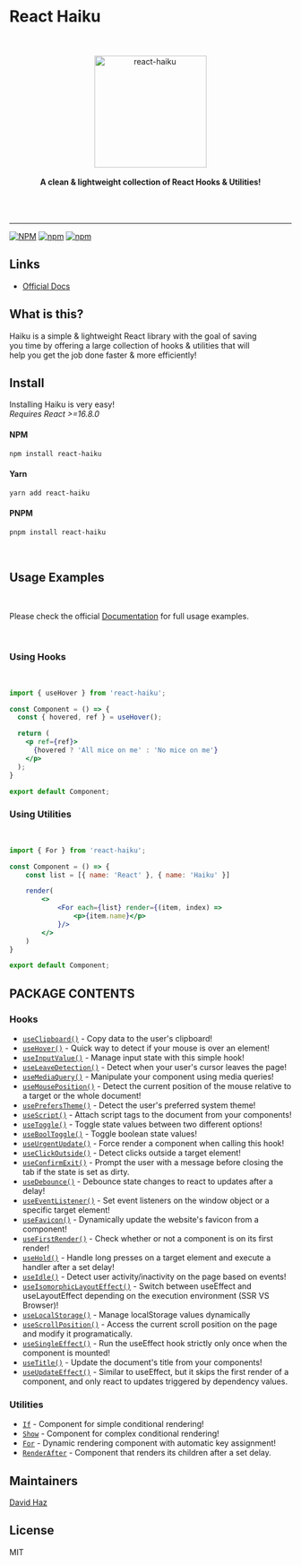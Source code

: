 # React Haiku

<div align="center">
	<br>
	<br>
	<img src="./media/haiku.svg" alt="react-haiku" height="200">
	<br>
	<br>
	<b>A clean & lightweight collection of React Hooks & Utilities!</b>
	<br>
	<br>
	<br>
	<br>
	<hr>
</div>

[![NPM](https://img.shields.io/npm/l/react-haiku)](https://github.com/DavidHDev/react-haiku/blob/main/LICENSE.md)
[![npm](https://img.shields.io/npm/v/react-haiku)](https://www.npmjs.com/package/react-haiku)
[![npm](https://img.shields.io/npm/dm/react-haiku)](https://www.npmjs.com/package/react-haiku)

## Links

- [Official Docs](https://reacthaiku.online/)

## What is this?

Haiku is a simple & lightweight React library with the goal of saving<br>
you time by offering a large collection of hooks & utilities that will<br>
help you get the job done faster & more efficiently!

## Install

Installing Haiku is very easy! <br>
*Requires React >=16.8.0*
<br>

#### NPM
```sh
npm install react-haiku
```

#### Yarn
```sh
yarn add react-haiku
```
#### PNPM
```sh
pnpm install react-haiku
```
<br>

## Usage Examples
<br>

Please check the official [Documentation](https://reacthaiku.online/) for full usage examples.

<br>

### Using Hooks
<br>

```jsx
import { useHover } from 'react-haiku';

const Component = () => {
  const { hovered, ref } = useHover();

  return (
    <p ref={ref}>
      {hovered ? 'All mice on me' : 'No mice on me'}
    </p>
  );
}

export default Component;
```

### Using Utilities
<br>

```jsx
import { For } from 'react-haiku';

const Component = () => {
    const list = [{ name: 'React' }, { name: 'Haiku' }]

    render(
        <>
        	<For each={list} render={(item, index) =>
		        <p>{item.name}</p>
	        }/>
        </>
    )
}

export default Component;
```

## PACKAGE CONTENTS

### Hooks

- [`useClipboard()`](https://reacthaiku.online/docs/hooks/useClipboard) - Copy data to the user's clipboard!
- [`useHover()`](https://reacthaiku.online/docs/hooks/useHover) - Quick way to detect if your mouse is over an element!
- [`useInputValue()`](https://reacthaiku.online/docs/hooks/useInputValue) - Manage input state with this simple hook!
- [`useLeaveDetection()`](https://reacthaiku.online/docs/hooks/useLeaveDetection) - Detect when your user's cursor leaves the page!
- [`useMediaQuery()`](https://reacthaiku.online/docs/hooks/useMediaQuery) - Manipulate your component using media queries!
- [`useMousePosition()`](https://reacthaiku.online/docs/hooks/useMousePosition) - Detect the current position of the mouse relative to a target or the whole document!
- [`usePrefersTheme()`](https://reacthaiku.online/docs/hooks/usePrefersTheme) - Detect the user's preferred system theme!
- [`useScript()`](https://reacthaiku.online/docs/hooks/useScript) - Attach script tags to the document from your components!
- [`useToggle()`](https://reacthaiku.online/docs/hooks/useToggle) - Toggle state values between two different options!
- [`useBoolToggle()`](https://reacthaiku.online/docs/hooks/useToggle) - Toggle boolean state values!
- [`useUrgentUpdate()`](https://reacthaiku.online/docs/hooks/useUrgentUpdate) - Force render a component when calling this hook!
- [`useClickOutside()`](https://reacthaiku.online/docs/hooks/useClickOutside) - Detect clicks outside a target element!
- [`useConfirmExit()`](https://reacthaiku.online/docs/hooks/useConfirmExit) - Prompt the user with a message before closing the tab if the state is set as dirty.
- [`useDebounce()`](https://reacthaiku.online/docs/hooks/useDebounce) - Debounce state changes to react to updates after a delay!
- [`useEventListener()`](https://reacthaiku.online/docs/hooks/useEventListener) - Set event listeners on the window object or a specific target element!
- [`useFavicon()`](https://reacthaiku.online/docs/hooks/useFavicon) - Dynamically update the website's favicon from a component!
- [`useFirstRender()`](https://reacthaiku.online/docs/hooks/useFirstRender) - Check whether or not a component is on its first render!
- [`useHold()`](https://reacthaiku.online/docs/hooks/useHold) - Handle long presses on a target element and execute a handler after a set delay!
- [`useIdle()`](https://reacthaiku.online/docs/hooks/useIdle) - Detect user activity/inactivity on the page based on events!
- [`useIsomorphicLayoutEffect()`](https://reacthaiku.online/docs/hooks/useIsomorphicLayoutEffect) - Switch between useEffect and useLayoutEffect depending on the execution environment (SSR VS Browser)!
- [`useLocalStorage()`](https://reacthaiku.online/docs/hooks/useLocalStorage) - Manage localStorage values dynamically
- [`useScrollPosition()`](https://reacthaiku.online/docs/hooks/useScrollPosition) - Access the current scroll position on the page and modify it programatically.
- [`useSingleEffect()`](https://reacthaiku.online/docs/hooks/useSingleEffect) - Run the useEffect hook strictly only once when the component is mounted!
- [`useTitle()`](https://reacthaiku.online/docs/hooks/useTitle) - Update the document's title from your components!
- [`useUpdateEffect()`](https://reacthaiku.online/docs/hooks/useUpdateEffect) - Similar to useEffect, but it skips the first render of a component, and only react to updates triggered by dependency values.

### Utilities

- [`If`](https://reacthaiku.online/docs/utilities/if) - Component for simple conditional rendering!
- [`Show`](https://reacthaiku.online/docs/utilities/show) - Component for complex conditional rendering!
- [`For`](https://reacthaiku.online/docs/utilities/for) - Dynamic rendering component with automatic key assignment!
- [`RenderAfter`](https://reacthaiku.online/docs/utilities/renderAfter) - Component that renders its children after a set delay.

## Maintainers

[David Haz](https://github.com/DavidHDev)

## License

MIT
